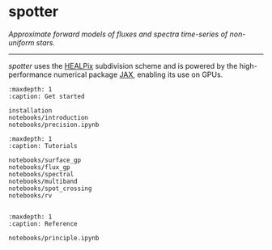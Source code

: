 # spotter

*Approximate forward models of fluxes and spectra time-series of non-uniform stars.*

---


*spotter* uses the [HEALPix](https://healpix.sourceforge.io/) subdivision scheme and is powered by the high-performance numerical package [JAX](https://jax.readthedocs.io/en/latest/notebooks/quickstart.html), enabling its use on GPUs.

```{toctree}
:maxdepth: 1
:caption: Get started

installation
notebooks/introduction
notebooks/precision.ipynb
```

```{toctree}
:maxdepth: 1
:caption: Tutorials

notebooks/surface_gp
notebooks/flux_gp
notebooks/spectral
notebooks/multiband
notebooks/spot_crossing
notebooks/rv


```

```{toctree}
:maxdepth: 1
:caption: Reference

notebooks/principle.ipynb

```